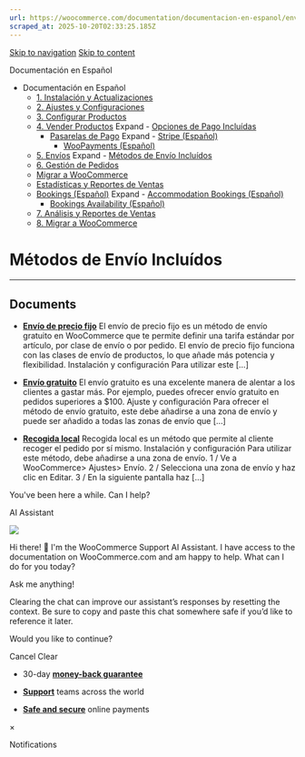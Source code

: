 ```yaml
---
url: https://woocommerce.com/documentation/documentacion-en-espanol/envios/metodos-de-envio-incluidos
scraped_at: 2025-10-20T02:33:25.185Z
---
```


[Skip to navigation](https://woocommerce.com/documentation/documentacion-en-espanol/envios/metodos-de-envio-incluidos/#main-navigation) [Skip to content](https://woocommerce.com/documentation/documentacion-en-espanol/envios/metodos-de-envio-incluidos/#page)

Documentación en Español

- Documentación en Español
  - [1\. Instalación y Actualizaciones](https://woocommerce.com/documentation/documentacion-en-espanol/instalacion-y-actualizaciones/ "1. Instalación y Actualizaciones")
  - [2\. Ajustes y Configuraciones](https://woocommerce.com/documentation/documentacion-en-espanol/ajustes-y-configuraciones/ "2. Ajustes y Configuraciones")
  - [3\. Configurar Productos](https://woocommerce.com/documentation/documentacion-en-espanol/configurar-productos/ "3. Configurar Productos")
  - [4\. Vender Productos](https://woocommerce.com/documentation/documentacion-en-espanol/vender-productos/ "4. Vender Productos") Expand    - [Opciones de Pago Incluídas](https://woocommerce.com/documentation/documentacion-en-espanol/vender-productos/opciones-de-pago-incluidas/ "Opciones de Pago Incluídas")
    - [Pasarelas de Pago](https://woocommerce.com/documentation/documentacion-en-espanol/vender-productos/pasarelas-de-pago/ "Pasarelas de Pago") Expand      - [Stripe (Español)](https://woocommerce.com/documentation/documentacion-en-espanol/vender-productos/pasarelas-de-pago/stripe-espanol/ "Stripe (Español)")
      - [WooPayments (Español)](https://woocommerce.com/documentation/documentacion-en-espanol/vender-productos/pasarelas-de-pago/woopayments-espanol/ "WooPayments (Español)")
  - [5\. Envíos](https://woocommerce.com/documentation/documentacion-en-espanol/envios/ "5. Envíos") Expand    - [Métodos de Envío Incluídos](https://woocommerce.com/documentation/documentacion-en-espanol/envios/metodos-de-envio-incluidos/ "Métodos de Envío Incluídos")
  - [6\. Gestión de Pedidos](https://woocommerce.com/documentation/documentacion-en-espanol/gestion-de-pedidos/ "6. Gestión de Pedidos")
  - [Migrar a WooCommerce](https://woocommerce.com/documentation/documentacion-en-espanol/migrar-a-woocommerce/ "Migrar a WooCommerce")
  - [Estadísticas y Reportes de Ventas](https://woocommerce.com/documentation/documentacion-en-espanol/estadisticas-y-reportes-de-ventas/ "Estadísticas y Reportes de Ventas")
  - [Bookings (Español)](https://woocommerce.com/documentation/documentacion-en-espanol/bookings-espanol/ "Bookings (Español)") Expand    - [Accommodation Bookings (Español)](https://woocommerce.com/documentation/documentacion-en-espanol/bookings-espanol/accommodation-bookings-espanol/ "Accommodation Bookings (Español)")
    - [Bookings Availability (Español)](https://woocommerce.com/documentation/documentacion-en-espanol/bookings-espanol/bookings-availability-espanol/ "Bookings Availability (Español)")
  - [7\. Análisis y Reportes de Ventas](https://woocommerce.com/documentation/documentacion-en-espanol/analisis-y-reportes-de-ventas/ "7. Análisis y Reportes de Ventas")
  - [8\. Migrar a WooCommerce](https://woocommerce.com/documentation/documentacion-en-espanol/migrar-a-woocommerce-documentacion-en-espanol/ "8. Migrar a WooCommerce")

# Métodos de Envío Incluídos

* * *

## Documents

- [**Envío de precio fijo**](https://woocommerce.com/document/envio-de-precio-fijo/)
El envío de precio fijo es un método de envío gratuito en WooCommerce que te permite definir una tarifa estándar por artículo, por clase de envío o por pedido. El envío de precio fijo funciona con las clases de envío de productos, lo que añade más potencia y flexibilidad. Instalación y configuración Para utilizar este \[…\]

- [**Envío gratuito**](https://woocommerce.com/document/envio-gratuito/)
El envío gratuito es una excelente manera de alentar a los clientes a gastar más. Por ejemplo, puedes ofrecer envío gratuito en pedidos superiores a $100. Ajuste y configuración Para ofrecer el método de envío gratuito, este debe añadirse a una zona de envío y puede ser añadido a todas las zonas de envío que \[…\]

- [**Recogida local**](https://woocommerce.com/document/recogida-local/)
Recogida local es un método que permite al cliente recoger el pedido por sí mismo. Instalación y configuración Para utilizar este método, debe añadirse a una zona de envío. 1 / Ve a WooCommerce> Ajustes> Envío. 2 / Selecciona una zona de envío y haz clic en Editar. 3 / En la siguiente pantalla haz \[…\]


You've been here a while. Can I help?

AI Assistant

![](https://woocommerce.com/wp-content/themes/woo/images/svg/support-chat-bot-avatar.svg)

Hi there! 👋 I'm the WooCommerce Support AI Assistant. I have access to the documentation on WooCommerce.com and am happy to help. What can I do for you today?

Ask me anything!

Clearing the chat can improve our assistant’s responses by resetting the context. Be sure to copy and paste this chat somewhere safe if you’d like to reference it later.

Would you like to continue?

Cancel
Clear

- 30-day **[money-back guarantee](https://woocommerce.com/refund-policy/)**

- **[Support](https://woocommerce.com/docs/)**
teams across the world

- **[Safe and secure](https://woocommerce.com/products/woopayments/)**
online payments

×

Notifications